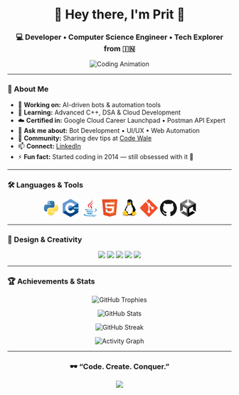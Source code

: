 <h1 align="center">🖤 Hey there, I'm Prit 🥷</h1>
<h3 align="center">💻 Developer • Computer Science Engineer • Tech Explorer from 🇮🇳</h3>

<p align="center">
  <img src="https://github.com/iDevPrit/iDevPrit/blob/main/ShadowDS.gif" width="400" alt="Coding Animation" />
</p>

---

### 🧠 About Me  
- 🔭 **Working on:** AI-driven bots & automation tools  
- 🌱 **Learning:** Advanced C++, DSA & Cloud Development  
- ☁️ **Certified in:** Google Cloud Career Launchpad • Postman API Expert  
- 💬 **Ask me about:** Bot Development • UI/UX • Web Automation  
- 🧩 **Community:** Sharing dev tips at [Code Wale](https://t.me/codewale)  
- 📫 **Connect:** [LinkedIn](https://www.linkedin.com/in/devprit)  
- ⚡ **Fun fact:** Started coding in 2014 — still obsessed with it 🤖  

---

### 🛠 Languages & Tools  
<p align="center">
  <img src="https://raw.githubusercontent.com/devicons/devicon/master/icons/python/python-original.svg" height="40"/>
  <img src="https://raw.githubusercontent.com/devicons/devicon/master/icons/cplusplus/cplusplus-original.svg" height="40"/>
  <img src="https://raw.githubusercontent.com/devicons/devicon/master/icons/java/java-original.svg" height="40"/>
  <img src="https://raw.githubusercontent.com/devicons/devicon/master/icons/html5/html5-original.svg" height="40"/>
  <img src="https://raw.githubusercontent.com/devicons/devicon/master/icons/linux/linux-original.svg" height="40"/>
  <img src="https://raw.githubusercontent.com/devicons/devicon/master/icons/git/git-original.svg" height="40"/>
  <img src="https://raw.githubusercontent.com/devicons/devicon/master/icons/github/github-original.svg" height="40"/>
  <img src="https://raw.githubusercontent.com/devicons/devicon/master/icons/unity/unity-original.svg" height="40"/>
</p>

---

### 🎨 Design & Creativity  
<p align="center">
  <img src="https://upload.wikimedia.org/wikipedia/commons/5/50/Adobe_Illustrator_icon.png" height="40"/>
  <img src="https://freelogopng.com/images/all_img/1656733637logo-canva-png.png" height="40"/>
  <img src="https://cdn.icon-icons.com/icons2/3053/PNG/512/photoscape_x_macos_bigsur_icon_189834.png" height="40"/>
  <img src="https://brandslogos.com/wp-content/uploads/images/large/arduino-logo-1.png" height="40"/>
  <img src="https://upload.wikimedia.org/wikipedia/commons/thumb/8/88/Garuda-blue-sgs.svg/1200px-Garuda-blue-sgs.svg.png" height="40"/>
</p>

---

### 🏆 Achievements & Stats  
<p align="center">
  <img src="https://github-profile-trophy.vercel.app/?username=iDevPrit&theme=matrix&margin-w=10&margin-h=10&no-bg=true" alt="GitHub Trophies" />
</p>

<p align="center">
  <img src="https://github-readme-stats.vercel.app/api?username=iDevPrit&show_icons=true&title_color=00ff7f&icon_color=00ff7f&text_color=9f9f9f&bg_color=151515" alt="GitHub Stats" />
</p>

<p align="center">
  <img src="https://github-readme-streak-stats.herokuapp.com?user=iDevPrit&theme=highcontrast&hide_border=true" alt="GitHub Streak" />
</p>

<p align="center">
  <img src="https://ghactivity.mrayush.me/graph?username=iDevPrit&bg_color=151515&color=42d762&line=0ee139&point=ffffff&area=true&hide_border=true" alt="Activity Graph" />
</p>

---

<h3 align="center">🕶 “Code. Create. Conquer.”</h3>
<p align="center">
  <img src="https://readme-typing-svg.herokuapp.com?font=Fira+Code&color=00FF7F&size=25&center=true&vCenter=true&width=600&lines=💡+Building+AI+and+Automation+Projects;⚙️+Lifelong+Learning+in+Tech;🧠+Thinking+in+Code!">
</p>

